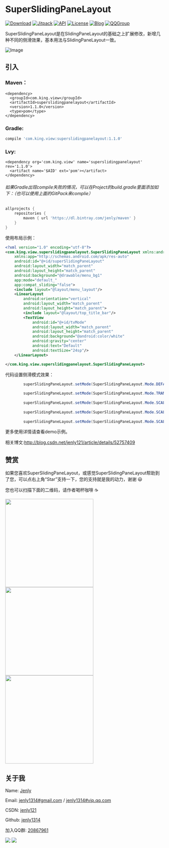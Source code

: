 # SuperSlidingPaneLayout
[![Download](https://img.shields.io/badge/download-App-blue.svg)](https://raw.githubusercontent.com/jenly1314/SuperSlidingPaneLayout/master/app/app-release.apk)
[![Jitpack](https://jitpack.io/v/jenly1314/SuperSlidingPaneLayout.svg)](https://jitpack.io/#jenly1314/SuperSlidingPaneLayout)
[![API](https://img.shields.io/badge/API-11%2B-blue.svg?style=flat)](https://android-arsenal.com/api?level=11)
[![License](https://img.shields.io/badge/license-Apche%202.0-blue.svg)](http://www.apache.org/licenses/LICENSE-2.0)
[![Blog](https://img.shields.io/badge/blog-Jenly-9933CC.svg)](http://blog.csdn.net/jenly121)
[![QQGroup](https://img.shields.io/badge/QQGroup-20867961-blue.svg)](http://shang.qq.com/wpa/qunwpa?idkey=8fcc6a2f88552ea44b1411582c94fd124f7bb3ec227e2a400dbbfaad3dc2f5ad)

SuperSlidingPaneLayout是在SlidingPaneLayout的基础之上扩展修改，新增几种不同的侧滑效果，基本用法与SlidingPaneLayout一致。

![Image](https://github.com/jenly1314/SuperSlidingPaneLayout/blob/master/GIF.gif)


## 引入

### Maven：
```maven
<dependency>
  <groupId>com.king.view</groupId>
  <artifactId>superslidingpanelayout</artifactId>
  <version>1.1.0</version>
  <type>pom</type>
</dependency>
```
### Gradle:
```gradle
compile 'com.king.view:superslidingpanelayout:1.1.0'
```
### Lvy:
```lvy
<dependency org='com.king.view' name='superslidingpanelayout' rev='1.1.0'>
  <artifact name='$AID' ext='pom'></artifact>
</dependency>
```

###### 如果Gradle出现compile失败的情况，可以在Project的build.gradle里面添加如下：（也可以使用上面的GitPack来complie）
```gradle
allprojects {
    repositories {
        maven { url 'https://dl.bintray.com/jenly/maven' }
    }
}
```

使用布局示例：
```Xml
<?xml version="1.0" encoding="utf-8"?>
<com.king.view.superslidingpanelayout.SuperSlidingPaneLayout xmlns:android="http://schemas.android.com/apk/res/android"
    xmlns:app="http://schemas.android.com/apk/res-auto"
    android:id="@+id/superSlidingPaneLayout"
    android:layout_width="match_parent"
    android:layout_height="match_parent"
    android:background="@drawable/menu_bg1"
    app:mode="default_"
    app:compat_sliding="false">
    <include layout="@layout/menu_layout"/>
    <LinearLayout
        android:orientation="vertical"
        android:layout_width="match_parent"
        android:layout_height="match_parent">
        <include layout="@layout/top_title_bar"/>
        <TextView
            android:id="@+id/tvMode"
            android:layout_width="match_parent"
            android:layout_height="match_parent"
            android:background="@android:color/white"
            android:gravity="center"
            android:text="Default"
            android:textSize="24sp"/>
    </LinearLayout>

</com.king.view.superslidingpanelayout.SuperSlidingPaneLayout>

```


代码设置侧滑模式效果：
```Java
        superSlidingPaneLayout.setMode(SuperSlidingPaneLayout.Mode.DEFAULT);
        
        superSlidingPaneLayout.setMode(SuperSlidingPaneLayout.Mode.TRANSLATION);
        
        superSlidingPaneLayout.setMode(SuperSlidingPaneLayout.Mode.SCALE_MENU);
        
        superSlidingPaneLayout.setMode(SuperSlidingPaneLayout.Mode.SCALE_PANEL);
        
        superSlidingPaneLayout.setMode(SuperSlidingPaneLayout.Mode.SCALE_BOTH);
```

更多使用详情请查看demo示例。

相关博文:http://blog.csdn.net/jenly121/article/details/52757409

## 赞赏
如果您喜欢SuperSlidingPaneLayout，或感觉SuperSlidingPaneLayout帮助到了您，可以点右上角“Star”支持一下，您的支持就是我的动力，谢谢 :smiley:<p>
您也可以扫描下面的二维码，请作者喝杯咖啡 :coffee:
    <div>
        <img src="https://jenly1314.github.io/image/pay/wxpay.png" width="280" heght="350">
        <img src="https://jenly1314.github.io/image/pay/alipay.png" width="280" heght="350">
        <img src="https://jenly1314.github.io/image/pay/qqpay.png" width="280" heght="350">
    </div>

## 关于我
   Name: <a title="关于作者" href="https://about.me/jenly1314" target="_blank">Jenly</a>

   Email: <a title="欢迎邮件与我交流" href="mailto:jenly1314@gmail.com" target="_blank">jenly1314#gmail.com</a> / <a title="给我发邮件" href="mailto:jenly1314@vip.qq.com" target="_blank">jenly1314#vip.qq.com</a>

   CSDN: <a title="CSDN博客" href="http://blog.csdn.net/jenly121" target="_blank">jenly121</a>

   Github: <a title="Github开源项目" href="https://github.com/jenly1314" target="_blank">jenly1314</a>

   加入QQ群: <a title="点击加入QQ群" href="http://shang.qq.com/wpa/qunwpa?idkey=8fcc6a2f88552ea44b1411582c94fd124f7bb3ec227e2a400dbbfaad3dc2f5ad" target="_blank">20867961</a>
   <div>
       <img src="https://jenly1314.github.io/image/jenly666.png">
       <img src="https://jenly1314.github.io/image/qqgourp.png">
   </div>

